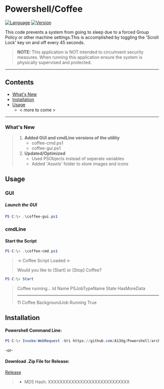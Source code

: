 [//]: # (SubRepo Version - 1.4)
# Powershell/Coffee
[![Language](https://img.shields.io/badge/Language:-PowerShell-blue)](https://docs.microsoft.com/en-us/powershell/) [![Version](https://img.shields.io/badge/SubRepo_Ver.-1.4-green)](https://docs.microsoft.com/en-us/powershell/)


This code prevents a system from going to sleep due to a forced Group Policy or other machine settings.This is accomplished by toggling the 'Scroll Lock' key on and off every 45 seconds.
>**NOTE:** This application is NOT intended to circumvent security measures. When running this application ensure the system is physically supervised and protected.


---




## Contents

- [What's New](https://github.com/A13Xg/Powershell/tree/main/Coffee#whats-new)
- [Installation](https://github.com/A13Xg/Powershell/tree/main/Coffee#installation)
- [Usage](https://github.com/A13Xg/Powershell/tree/main/Coffee#usage)
    - < more to come >

---

### What's New
> 1. **Added GUI and cmdLine versions of the utility**
>    - coffee-cmd.ps1
>    - coffee-gui.ps1
> 2. **Updated/Optimized**
>    - Used PSObjects instead of seperate variables
>    - Added '*Assets*' folder to store images and icons

## Usage
### GUI
##### Launch the GUI
```Powershell
PS C:\> .\coffee-gui.ps1
```

### cmdLine

#### Start the Script
```Powershell
PS C:\> .\coffee-cmd.ps1
```
>    -> Coffee Script Loaded <-
>
>    Would you like to [Start] or [Stop] Coffee?
```Powershell
PS C:\> Start
```
>   Coffee running...
>   Id     Name            PSJobTypeName   State         HasMoreData
>   --     ----            -------------   -----         -----------
>   11     Coffee          BackgroundJob   Running       True

## Installation
#### Powershell Command Line:
```powershell
PS C:\> Invoke-WebRequest -Uri https://github.com/A13Xg/Powershell/archive/main.zip -OutFile <PATH>.zip
```
-or-
#### Download .Zip File for Release:
[Release](https://github.com/A13Xg/Powershell)
> 
> - MD5 Hash: XXXXXXXXXXXXXXXXXXXXXXXXXXXX